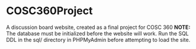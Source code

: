 # COSC360Project
A discussion board website, created as a final project for COSC 360
__NOTE:__ The database must be initialized before the website will work. Run the SQL DDL in the sql/ directory in PHPMyAdmin before attempting to load the site.

